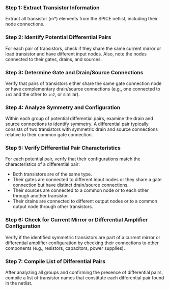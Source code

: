 
### Step 1: Extract Transistor Information
Extract all transistor (m*) elements from the SPICE netlist, including their node connections.

### Step 2: Identify Potential Differential Pairs
For each pair of transistors, check if they share the same current mirror or load transistor and have different input nodes. Also, note the nodes connected to their gates, drains, and sources.

### Step 3: Determine Gate and Drain/Source Connections
Verify that pairs of transistors either share the same gate connection node or have complementary drain/source connections (e.g., one connected to `in1` and the other to `in2`, or similar).

### Step 4: Analyze Symmetry and Configuration
Within each group of potential differential pairs, examine the drain and source connections to identify symmetry. A differential pair typically consists of two transistors with symmetric drain and source connections relative to their common gate connection.

### Step 5: Verify Differential Pair Characteristics
For each potential pair, verify that their configurations match the characteristics of a differential pair:
- Both transistors are of the same type.
- Their gates are connected to different input nodes or they share a gate connection but have distinct drain/source connections.
- Their sources are connected to a common node or to each other through another transistor.
- Their drains are connected to different output nodes or to a common output node through other transistors.

### Step 6: Check for Current Mirror or Differential Amplifier Configuration
Verify if the identified symmetric transistors are part of a current mirror or differential amplifier configuration by checking their connections to other components (e.g., resistors, capacitors, power supplies).

### Step 7: Compile List of Differential Pairs
After analyzing all groups and confirming the presence of differential pairs, compile a list of transistor names that constitute each differential pair found in the netlist.
